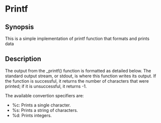 # Printf

## Synopsis
This is a simple implementation of printf function that formats and prints data

## Description
The output from the _printf() function is formatted as detailed below. The standard output stream, or stdout, is where this function writes its output. If the function is successful, it returns the number of characters that were printed; if it is unsuccessful, it returns -1.

The available convertion specifiers are:
+ %c: Prints a single character.
+ %s: Prints a string of characters.
+ %d: Prints integers.

